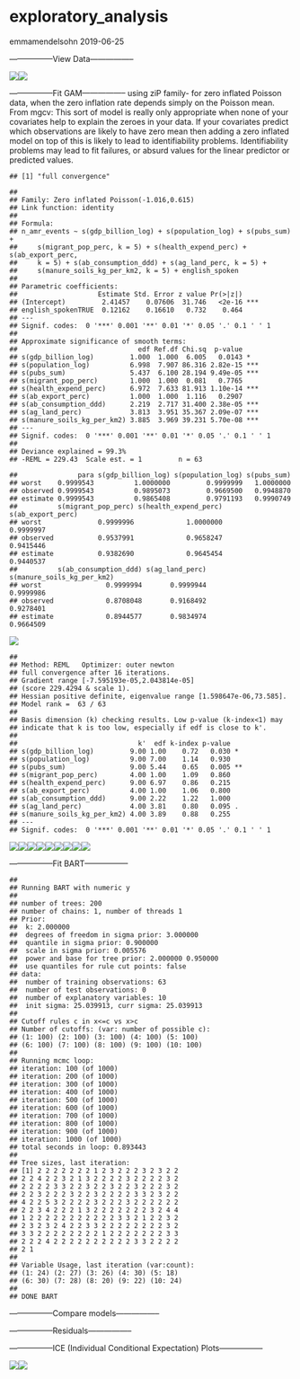 exploratory\_analysis
================
emmamendelsohn
2019-06-25

—————–View Data—————–

![](01-country-analysis_files/figure-gfm/r%20plots-1.png)<!-- -->![](01-country-analysis_files/figure-gfm/r%20plots-2.png)<!-- -->

—————–Fit GAM—————– using ziP family- for zero inflated Poisson data,
when the zero inflation rate depends simply on the Poisson mean. From
mgcv: This sort of model is really only appropriate when none of your
covariates help to explain the zeroes in your data. If your covariates
predict which observations are likely to have zero mean then adding a
zero inflated model on top of this is likely to lead to identifiability
problems. Identifiability problems may lead to fit failures, or absurd
values for the linear predictor or predicted values.

    ## [1] "full convergence"

    ## 
    ## Family: Zero inflated Poisson(-1.016,0.615) 
    ## Link function: identity 
    ## 
    ## Formula:
    ## n_amr_events ~ s(gdp_billion_log) + s(population_log) + s(pubs_sum) + 
    ##     s(migrant_pop_perc, k = 5) + s(health_expend_perc) + s(ab_export_perc, 
    ##     k = 5) + s(ab_consumption_ddd) + s(ag_land_perc, k = 5) + 
    ##     s(manure_soils_kg_per_km2, k = 5) + english_spoken
    ## 
    ## Parametric coefficients:
    ##                    Estimate Std. Error z value Pr(>|z|)    
    ## (Intercept)         2.41457    0.07606  31.746   <2e-16 ***
    ## english_spokenTRUE  0.12162    0.16610   0.732    0.464    
    ## ---
    ## Signif. codes:  0 '***' 0.001 '**' 0.01 '*' 0.05 '.' 0.1 ' ' 1
    ## 
    ## Approximate significance of smooth terms:
    ##                              edf Ref.df Chi.sq  p-value    
    ## s(gdp_billion_log)         1.000  1.000  6.005   0.0143 *  
    ## s(population_log)          6.998  7.907 86.316 2.82e-15 ***
    ## s(pubs_sum)                5.437  6.100 28.194 9.49e-05 ***
    ## s(migrant_pop_perc)        1.000  1.000  0.081   0.7765    
    ## s(health_expend_perc)      6.972  7.633 81.913 1.10e-14 ***
    ## s(ab_export_perc)          1.000  1.000  1.116   0.2907    
    ## s(ab_consumption_ddd)      2.219  2.717 31.400 2.38e-05 ***
    ## s(ag_land_perc)            3.813  3.951 35.367 2.09e-07 ***
    ## s(manure_soils_kg_per_km2) 3.885  3.969 39.231 5.70e-08 ***
    ## ---
    ## Signif. codes:  0 '***' 0.001 '**' 0.01 '*' 0.05 '.' 0.1 ' ' 1
    ## 
    ## Deviance explained = 99.3%
    ## -REML = 229.43  Scale est. = 1         n = 63

    ##               para s(gdp_billion_log) s(population_log) s(pubs_sum)
    ## worst    0.9999543          1.0000000         0.9999999   1.0000000
    ## observed 0.9999543          0.9895073         0.9669500   0.9948870
    ## estimate 0.9999543          0.9865408         0.9791193   0.9990749
    ##          s(migrant_pop_perc) s(health_expend_perc) s(ab_export_perc)
    ## worst              0.9999996             1.0000000         0.9999997
    ## observed           0.9537991             0.9658247         0.9415446
    ## estimate           0.9382690             0.9645454         0.9440537
    ##          s(ab_consumption_ddd) s(ag_land_perc) s(manure_soils_kg_per_km2)
    ## worst                0.9999994       0.9999944                  0.9999986
    ## observed             0.8708048       0.9168492                  0.9278401
    ## estimate             0.8944577       0.9834974                  0.9664509

![](01-country-analysis_files/figure-gfm/r%20mod-gam-1.png)<!-- -->

    ## 
    ## Method: REML   Optimizer: outer newton
    ## full convergence after 16 iterations.
    ## Gradient range [-7.595193e-05,2.043814e-05]
    ## (score 229.4294 & scale 1).
    ## Hessian positive definite, eigenvalue range [1.598647e-06,73.585].
    ## Model rank =  63 / 63 
    ## 
    ## Basis dimension (k) checking results. Low p-value (k-index<1) may
    ## indicate that k is too low, especially if edf is close to k'.
    ## 
    ##                              k'  edf k-index p-value   
    ## s(gdp_billion_log)         9.00 1.00    0.72   0.030 * 
    ## s(population_log)          9.00 7.00    1.14   0.930   
    ## s(pubs_sum)                9.00 5.44    0.65   0.005 **
    ## s(migrant_pop_perc)        4.00 1.00    1.09   0.860   
    ## s(health_expend_perc)      9.00 6.97    0.86   0.215   
    ## s(ab_export_perc)          4.00 1.00    1.06   0.800   
    ## s(ab_consumption_ddd)      9.00 2.22    1.22   1.000   
    ## s(ag_land_perc)            4.00 3.81    0.80   0.095 . 
    ## s(manure_soils_kg_per_km2) 4.00 3.89    0.88   0.255   
    ## ---
    ## Signif. codes:  0 '***' 0.001 '**' 0.01 '*' 0.05 '.' 0.1 ' ' 1

![](01-country-analysis_files/figure-gfm/r%20mod-gam-2.png)<!-- -->![](01-country-analysis_files/figure-gfm/r%20mod-gam-3.png)<!-- -->![](01-country-analysis_files/figure-gfm/r%20mod-gam-4.png)<!-- -->![](01-country-analysis_files/figure-gfm/r%20mod-gam-5.png)<!-- -->![](01-country-analysis_files/figure-gfm/r%20mod-gam-6.png)<!-- -->![](01-country-analysis_files/figure-gfm/r%20mod-gam-7.png)<!-- -->![](01-country-analysis_files/figure-gfm/r%20mod-gam-8.png)<!-- -->![](01-country-analysis_files/figure-gfm/r%20mod-gam-9.png)<!-- -->![](01-country-analysis_files/figure-gfm/r%20mod-gam-10.png)<!-- -->

—————–Fit BART—————–

    ## 
    ## Running BART with numeric y
    ## 
    ## number of trees: 200
    ## number of chains: 1, number of threads 1
    ## Prior:
    ##  k: 2.000000
    ##  degrees of freedom in sigma prior: 3.000000
    ##  quantile in sigma prior: 0.900000
    ##  scale in sigma prior: 0.005576
    ##  power and base for tree prior: 2.000000 0.950000
    ##  use quantiles for rule cut points: false
    ## data:
    ##  number of training observations: 63
    ##  number of test observations: 0
    ##  number of explanatory variables: 10
    ##  init sigma: 25.039913, curr sigma: 25.039913
    ## 
    ## Cutoff rules c in x<=c vs x>c
    ## Number of cutoffs: (var: number of possible c):
    ## (1: 100) (2: 100) (3: 100) (4: 100) (5: 100) 
    ## (6: 100) (7: 100) (8: 100) (9: 100) (10: 100) 
    ## 
    ## Running mcmc loop:
    ## iteration: 100 (of 1000)
    ## iteration: 200 (of 1000)
    ## iteration: 300 (of 1000)
    ## iteration: 400 (of 1000)
    ## iteration: 500 (of 1000)
    ## iteration: 600 (of 1000)
    ## iteration: 700 (of 1000)
    ## iteration: 800 (of 1000)
    ## iteration: 900 (of 1000)
    ## iteration: 1000 (of 1000)
    ## total seconds in loop: 0.893443
    ## 
    ## Tree sizes, last iteration:
    ## [1] 2 2 2 2 2 2 2 1 2 3 2 2 2 3 2 3 2 2 
    ## 2 2 4 2 2 3 2 1 3 2 2 2 2 3 2 2 2 2 3 2 
    ## 2 2 2 2 3 3 2 2 3 2 2 3 2 2 3 2 2 2 3 2 
    ## 2 2 3 2 2 2 3 2 2 3 2 2 2 2 3 3 2 3 2 2 
    ## 4 2 2 5 3 2 2 2 2 3 2 2 2 3 2 2 2 2 2 2 
    ## 2 2 3 4 2 2 2 1 3 2 2 2 2 2 2 2 3 2 4 4 
    ## 1 2 2 2 2 2 2 2 2 2 2 2 3 3 2 1 2 2 3 2 
    ## 2 3 2 3 2 4 2 2 3 3 2 2 2 2 2 2 2 2 3 2 
    ## 3 3 2 2 2 2 2 2 2 2 1 2 2 2 2 2 2 2 3 3 
    ## 2 2 2 4 2 2 2 2 2 2 2 2 2 2 3 3 2 2 2 2 
    ## 2 1 
    ## 
    ## Variable Usage, last iteration (var:count):
    ## (1: 24) (2: 27) (3: 26) (4: 30) (5: 18) 
    ## (6: 30) (7: 28) (8: 20) (9: 22) (10: 24) 
    ## 
    ## DONE BART

—————–Compare models—————–

—————–Residuals—————–

—————–ICE (Individual Conditional Expectation) Plots—————–

![](01-country-analysis_files/figure-gfm/r%20ice-1.png)<!-- -->![](01-country-analysis_files/figure-gfm/r%20ice-2.png)<!-- -->
